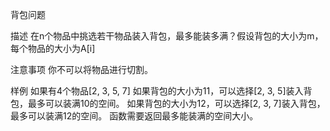 背包问题 

描述 
在n个物品中挑选若干物品装入背包，最多能装多满？假设背包的大小为m，每个物品的大小为A[i]
 
注意事项
你不可以将物品进行切割。

样例 
如果有4个物品[2, 3, 5, 7]
如果背包的大小为11，可以选择[2, 3, 5]装入背包，最多可以装满10的空间。
如果背包的大小为12，可以选择[2, 3, 7]装入背包，最多可以装满12的空间。
函数需要返回最多能装满的空间大小。
